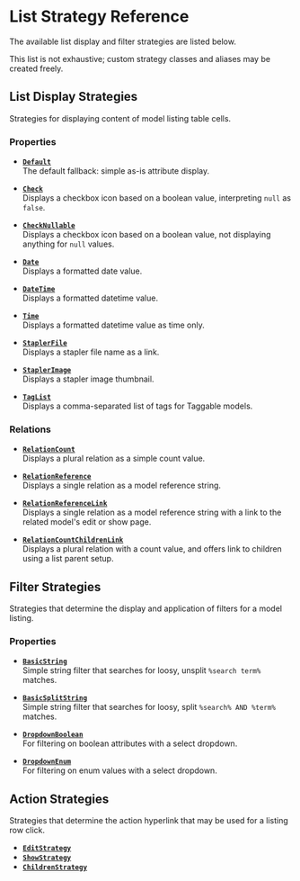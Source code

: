 # List Strategy Reference

The available list display and filter strategies are listed below.

This list is not exhaustive; custom strategy classes and aliases may be created freely.


## List Display Strategies

Strategies for displaying content of model listing table cells.

### Properties

- [**`Default`**](ListColumnDisplayStrategies/CommonStrategies.md#default)  
    The default fallback: simple as-is attribute display.
    
- [**`Check`**](ListColumnDisplayStrategies/CommonStrategies.md#check)  
    Displays a checkbox icon based on a boolean value, interpreting `null` as `false`.
    
- [**`CheckNullable`**](ListColumnDisplayStrategies/CommonStrategies.md#checknullable)  
    Displays a checkbox icon based on a boolean value, not displaying anything for `null` values.
      
- [**`Date`**](ListColumnDisplayStrategies/CommonStrategies.md#date)  
    Displays a formatted date value.
    
- [**`DateTime`**](ListColumnDisplayStrategies/CommonStrategies.md#datetime)  
    Displays a formatted datetime value.

- [**`Time`**](ListColumnDisplayStrategies/CommonStrategies.md#time)  
    Displays a formatted datetime value as time only.

- [**`StaplerFile`**](ListColumnDisplayStrategies/CommonStrategies.md#stapler-file)  
    Displays a stapler file name as a link.
    
- [**`StaplerImage`**](ListColumnDisplayStrategies/CommonStrategies.md#stapler-image)  
    Displays a stapler image thumbnail.
    
- [**`TagList`**](ListColumnDisplayStrategies/CommonStrategies.md#tag-list)  
    Displays a comma-separated list of tags for Taggable models.


### Relations

- [**`RelationCount`**](ListColumnDisplayStrategies/RelationStrategies.md#relationcount)  
    Displays a plural relation as a simple count value.
    
- [**`RelationReference`**](ListColumnDisplayStrategies/RelationStrategies.md#relationreference)  
    Displays a single relation as a model reference string.
    
- [**`RelationReferenceLink`**](ListColumnDisplayStrategies/RelationStrategies.md#relationreferencelink)  
    Displays a single relation as a model reference string with a link to the related  model's edit or show page.

- [**`RelationCountChildrenLink`**](ListColumnDisplayStrategies/RelationStrategies.md#relationcountchildrenlink)  
    Displays a plural relation with a count value, and offers link to children using a list parent setup.
    


## Filter Strategies

Strategies that determine the display and application of filters for a model listing.

### Properties

- [**`BasicString`**](FilterStrategies/BasicString.md)  
    Simple string filter that searches for loosy, unsplit `%search term%` matches.
    
- [**`BasicSplitString`**](FilterStrategies/BasicSplitString.md)   
    Simple string filter that searches for loosy, split `%search% AND %term%` matches.

- [**`DropdownBoolean`**](FilterStrategies/DropdownBoolean.md)  
    For filtering on boolean attributes with a select dropdown.
    
- [**`DropdownEnum`**](FilterStrategies/DropdownEnum.md)  
    For filtering on enum values with a select dropdown.


## Action Strategies

Strategies that determine the action hyperlink that may be used for a listing row click.

- [**`EditStrategy`**](ActionStrategies/CommonStrategies.md#edit)  
- [**`ShowStrategy`**](ActionStrategies/CommonStrategies.md#show)
- [**`ChildrenStrategy`**](ActionStrategies/CommonStrategies.md#children)
